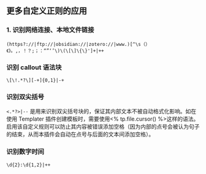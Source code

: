 ## 更多自定义正则的应用
### 1. 识别网络连接、本地文件链接
```
(https?://|ftp://|obsidian://|zotero://|www.)[^\s（）《》。,，！？;；：“”‘’\)\(\[\]\{\}']+|++
```
### 识别 callout 语法块
```
\[\!.*?\][-+]{0,1}|-+
```
### 识别双尖括号
`<.*?>|--` 是用来识别双尖括号块的，保证其内部文本不被自动格式化影响。如在使用 Templater 插件创建模板时，需要使用<% tp.file.cursor() %>这样的语法。启用该自定义规则可以防止其内容被错误添加空格（因为内部的点号会被认为句子的结束，从而本插件会自动在点号与后面的文本间添加空格）。

### 识别数字时间
```
\d{2}:\d{1,2}|++
```
